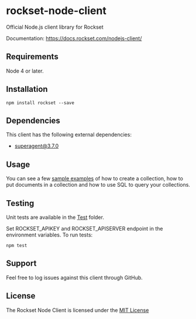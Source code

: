 # rockset-node-client
Official Node.js client library for Rockset

Documentation: https://docs.rockset.com/nodejs-client/

## Requirements

Node 4 or later.

## Installation

```
npm install rockset --save
```

## Dependencies

This client has the following external dependencies:
* superagent@3.7.0

## Usage
You can see a few [sample examples](https://github.com/rockset/rockset-node-client/tree/master/examples) of how to create a collection, how to put documents in a collection and how to use SQL to query your collections.

## Testing

Unit tests are available in the [Test](https://github.com/rockset/rockset-node-client/tree/master/test) folder.

Set ROCKSET_APIKEY and ROCKSET_APISERVER endpoint in the environment variables. To run tests:
```
npm test
```

## Support

Feel free to log issues against this client through GitHub.

## License

The Rockset Node Client is licensed under the [MIT License](https://github.com/rockset/rockset-node-client/blob/master/LICENSE)
